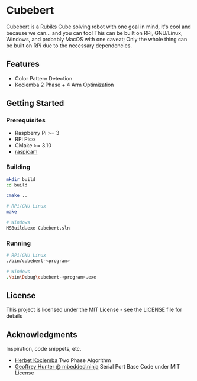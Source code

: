 # Cubebert

Cubebert is a Rubiks Cube solving robot with one goal in mind, it's cool and because we can... and you can too! This can be built on RPi, GNU/Linux, Windows, and probably MacOS with one caveat; Only the whole thing can be built on RPi due to the necessary dependencies.

## Features
- Color Pattern Detection
- Kociemba 2 Phase + 4 Arm Optimization

## Getting Started

### Prerequisites
- Raspberry Pi >= 3
- RPi Pico
- CMake >= 3.10
- [raspicam](https://github.com/rmsalinas/raspicam)

### Building
```sh
mkdir build
cd build

cmake ..

# RPi/GNU Linux
make

# Windows
MSBuild.exe Cubebert.sln
```

### Running
```sh
# RPi/GNU Linux
./bin/cubebert-<program>

# Windows
.\bin\Debug\cubebert-<program>.exe
```

## License

This project is licensed under the MIT License - see the LICENSE file for details

## Acknowledgments

Inspiration, code snippets, etc.
* [Herbet Kociemba](http://kociemba.org/cube.htm) Two Phase Algorithm
* [Geoffrey Hunter @ mbedded.ninja](https://blog.mbedded.ninja/programming/operating-systems/linux/linux-serial-ports-using-c-cpp/) Serial Port Base Code under MIT License
